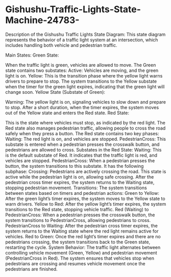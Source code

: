 # Gishushu-Traffic-Lights-State-Machine-24783-
Description of the Gishushu Traffic Lights State Diagram:
This state diagram represents the behavior of a traffic light system at an intersection, which includes handling both vehicle and pedestrian traffic.

Main States:
Green State:

When the traffic light is green, vehicles are allowed to move.
The Green state contains two substates:
Active: Vehicles are moving, and the green light is on.
Yellow: This is the transition phase where the yellow light warns drivers to prepare to stop.
The system transitions to the Yellow substate when the timer for the green light expires, indicating that the green light will change soon.
Yellow State (Substate of Green):

Warning: The yellow light is on, signaling vehicles to slow down and prepare to stop.
After a short duration, when the timer expires, the system moves out of the Yellow state and enters the Red state.
Red State:

This is the state where vehicles must stop, as indicated by the red light.
The Red state also manages pedestrian traffic, allowing people to cross the road safely when they press a button.
The Red state contains two key phases:
Waiting: The red light is on, and vehicles are stopped.
PedestrianCross: This substate is entered when a pedestrian presses the crosswalk button, and pedestrians are allowed to cross.
Substates in the Red State:
Waiting: This is the default substate of Red. It indicates that the traffic light is red, and vehicles are stopped.
PedestrianCross: When a pedestrian presses the button, the system transitions to this substate. It has the following subphase:
Crossing: Pedestrians are actively crossing the road. This state is active while the pedestrian light is on, allowing safe crossing. After the pedestrian cross timer expires, the system returns to the Waiting state, stopping pedestrian movement.
Transitions:
The system transitions between states based on timers and pedestrian actions:
Green to Yellow: After the green light’s timer expires, the system moves to the Yellow state to warn drivers.
Yellow to Red: After the yellow light’s timer expires, the system transitions to the Red state, stopping vehicle traffic.
Red (Waiting) to PedestrianCross: When a pedestrian presses the crosswalk button, the system transitions to PedestrianCross, allowing pedestrians to cross.
PedestrianCross to Waiting: After the pedestrian cross timer expires, the system returns to the Waiting state where the red light remains active for vehicles.
Red to Green: Once the red light’s timer expires and there are no pedestrians crossing, the system transitions back to the Green state, restarting the cycle.
System Behavior:
The traffic light alternates between controlling vehicle movement (Green, Yellow) and pedestrian movement (PedestrianCross in Red).
The system ensures that vehicles stop when pedestrians are crossing and resumes vehicle movement once the pedestrians are finished.
